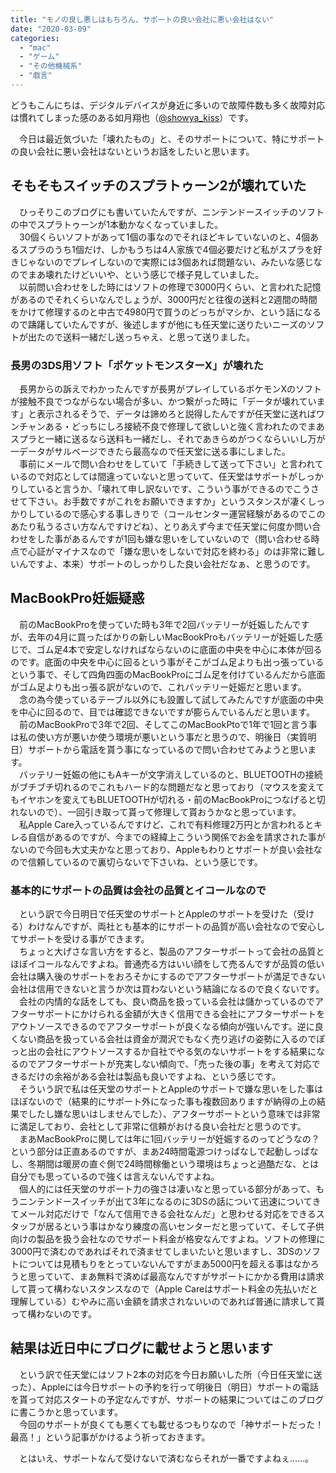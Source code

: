 ```yaml
---
title: "モノの良し悪しはもちろん、サポートの良い会社に悪い会社はない"
date: "2020-03-09"
categories: 
  - "mac"
  - "ゲーム"
  - "その他機械系"
  - "戯言"
---
```


どうもこんにちは、デジタルデバイスが身近に多いので故障件数も多く故障対応は慣れてしまった感のある如月翔也（[@showya\_kiss](http://twitter.com/showya_kiss)）です。  
  
　今日は最近気づいた「壊れたもの」と、そのサポートについて、特にサポートの良い会社に悪い会社はないというお話をしたいと思います。  

## そもそもスイッチのスプラトゥーン2が壊れていた

　ひっそりこのブログにも書いていたんですが、ニンテンドースイッチのソフトの中でスプラトゥーンが1本動かなくなっていました。  
　30個くらいソフトがあって1個の事なのでそれほどキレていないのと、4個あるスプラのうち1個だけ、しかもうちは4人家族で4個必要だけど私がスプラを好きじゃないのでプレイしないので実際には3個あれば問題ない、みたいな感じなのでまあ壊れたけどいいや、という感じで様子見していました。  
　以前問い合わせをした時にはソフトの修理で3000円くらい、と言われた記憶があるのでそれくらいなんでしょうが、3000円だと往復の送料と2週間の時間をかけて修理するのと中古で4980円で買うのどっちがマシか、という話になるので躊躇していたんですが、後述しますが他にも任天堂に送りたいニーズのソフトが出たので送料一緒だし送っちゃえ、と思って送りました。  

### 長男の3DS用ソフト「ポケットモンスターX」が壊れた

　長男からの訴えでわかったんですが長男がプレイしているポケモンXのソフトが接触不良でつながらない場合が多い、かつ繋がった時に「データが壊れています」と表示されるそうで、データは諦めろと説得したんですが任天堂に送ればワンチャンある・どっちにしろ接続不良で修理して欲しいと強く言われたのでまあスプラと一緒に送るなら送料も一緒だし、それであきらめがつくならいいし万が一データがサルベージできたら最高なので任天堂に送る事にしました。  
　事前にメールで問い合わせをしていて「手続きして送って下さい」と言われているので対応としては間違っていないと思っていて、任天堂はサポートがしっかりしていると言うか、「壊れて申し訳ないです、こういう事ができるのでこうさせて下さい。お手数ですがこれをお願いできますか」というスタンスが凄くしっかりしているので感心する事しきりで（コールセンター運営経験があるのでこのあたり私うるさい方なんですけどね）、とりあえず今まで任天堂に何度か問い合わせをした事があるんですが1回も嫌な思いをしていないので（問い合わせる時点で心証がマイナスなので「嫌な思いをしないで対応を終わる」のは非常に難しいんですよ、本来）サポートのしっかりした良い会社だなぁ、と思うのです。  

## MacBookPro妊娠疑惑

　前のMacBookProを使っていた時も3年で2回バッテリーが妊娠したんですが、去年の4月に買ったばかりの新しいMacBookProもバッテリーが妊娠した感じで、ゴム足4本で安定しなければならないのに底面の中央を中心に本体が回るのです。底面の中央を中心に回るという事がそこがゴム足よりも出っ張っているという事で、そして四角四面のMacBookProにゴム足を付けているんだから底面がゴム足よりも出っ張る訳がないので、これバッテリー妊娠だと思います。  
　念の為今使っているテーブル以外にも設置して試してみたんですが底面の中央を中心に回るので、目では確認できないですが膨らんでいるんだと思います。  
　前のMacBookProで3年で2回、そしてこのMacBookPtoで1年で1回と言う事は私の使い方が悪いか使う環境が悪いという事だと思うので、明後日（実質明日）サポートから電話を貰う事になっているので問い合わせてみようと思います。  
　バッテリー妊娠の他にもAキーが文字消えしているのと、BLUETOOTHの接続がブチブチ切れるのでこれもハード的な問題だなと思っており（マウスを変えてもイヤホンを変えてもBLUETOOTHが切れる・前のMacBookProにつなげると切れないので）、一回引き取って貰って修理して貰おうかなと思っています。  
　私Apple Care入っているんですけど、これで有料修理2万円とか言われるとキレる自信があるのですが、今までの経緯上こういう関係でお金を請求された事がないので今回も大丈夫かなと思っており、Appleもわりとサポートが良い会社なので信頼しているので裏切らないで下さいね、という感じです。  

### 基本的にサポートの品質は会社の品質とイコールなので

　という訳で今日明日で任天堂のサポートとAppleのサポートを受けた（受ける）わけなんですが、両社とも基本的にサポートの品質が高い会社なので安心してサポートを受ける事ができます。  
　ちょっと大げさな言い方をすると、製品のアフターサポートって会社の品質とほぼイコールなんですよね。普通売る方はいい顔をして売るんですが品質の低い会社は購入後のサポートをおろそかにするのでアフターサポートが満足できない会社は信用できないと言うか次は買わないという結論になるので良くないです。  
　会社の内情的な話をしても、良い商品を扱っている会社は儲かっているのでアフターサポートにかけられる金額が大きく信用できる会社にアフターサポートをアウトソースできるのでアフターサポートが良くなる傾向が強いんです。逆に良くない商品を扱っている会社は資金が潤沢でもなく売り逃げの姿勢に入るのでぽっと出の会社にアウトソースするか自社でやる気のないサポートをする結果になるのでアフターサポートが充実しない傾向で、「売った後の事」を考えて対応できるだけの余裕がある会社は製品も良いですよね、という感じです。  
　そういう訳で私は任天堂のサポートとAppleのサポートで嫌な思いをした事はほぼないので（結果的にサポート外になった事も複数回ありますが納得の上の結果でしたし嫌な思いはしませんでした）、アフターサポートという意味では非常に満足しており、会社として非常に信頼がおける良い会社だと思うのです。  
　まあMacBookProに関しては年に1回バッテリーが妊娠するのってどうなの？という部分は正直あるのですが、まあ24時間電源つけっぱなしで起動しっぱなし、冬期間は暖房の直ぐ側で24時間稼働という環境はちょっと過酷だな、とは自分でも思っているので強くは言えないんですよね。  
　個人的には任天堂のサポート力の強さは凄いなと思っている部分があって、もうニンテンドースイッチが出て3年になるのに3DSの話について迅速についてきてメール対応だけで「なんて信用できる会社なんだ」と思わせる対応をできるスタッフが居るという事はかなり練度の高いセンターだと思っていて、そして子供向けの製品を扱う会社なのでサポート料金が格安なんですよね。ソフトの修理に3000円で済むのであればそれで済ませてしまいたいと思いますし、3DSのソフトについては見積もりをとっていないんですがまあ5000円を超える事はなかろうと思っていて、まあ無料で済めば最高なんですがサポートにかかる費用は請求して貰って構わないスタンスなので（Apple Careはサポート料金の先払いだと理解している）むやみに高い金額を請求されないいのであれば普通に請求して貰って構わないのです。  

## 結果は近日中にブログに載せようと思います

　という訳で任天堂にはソフト2本の対応を今日お願いした所（今日任天堂に送った）、Appleには今日サポートの予約を行って明後日（明日）サポートの電話を貰って対応スタートの予定なんですが、サポートの結果についてはこのブログに書こうかと思っています。  
　今回のサポートが良くても悪くても載せるつもりなので「神サポートだった！最高！」という記事がかけるよう祈っておきます。  
  
　とはいえ、サポートなんて受けないで済むならそれが一番ですよねぇ……。
